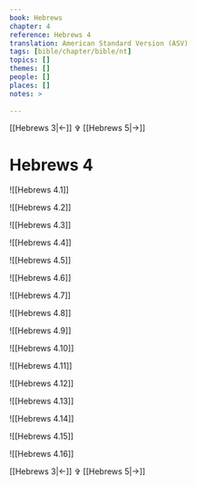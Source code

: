 ```yaml
---
book: Hebrews
chapter: 4
reference: Hebrews 4
translation: American Standard Version (ASV)
tags: [bible/chapter/bible/nt]
topics: []
themes: []
people: []
places: []
notes: >
  
---
```


[[Hebrews 3|<-]] ✞ [[Hebrews 5|->]]

# Hebrews 4

![[Hebrews 4.1]]

![[Hebrews 4.2]]

![[Hebrews 4.3]]

![[Hebrews 4.4]]

![[Hebrews 4.5]]

![[Hebrews 4.6]]

![[Hebrews 4.7]]

![[Hebrews 4.8]]

![[Hebrews 4.9]]

![[Hebrews 4.10]]

![[Hebrews 4.11]]

![[Hebrews 4.12]]

![[Hebrews 4.13]]

![[Hebrews 4.14]]

![[Hebrews 4.15]]

![[Hebrews 4.16]]

[[Hebrews 3|<-]] ✞ [[Hebrews 5|->]]
